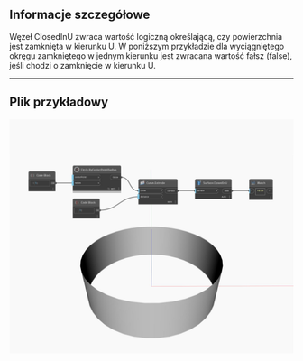 ## Informacje szczegółowe
Węzeł ClosedInU zwraca wartość logiczną określającą, czy powierzchnia jest zamknięta w kierunku U. W poniższym przykładzie dla wyciągniętego okręgu zamkniętego w jednym kierunku jest zwracana wartość fałsz (false), jeśli chodzi o zamknięcie w kierunku U.
___
## Plik przykładowy

![ClosedInU](./Autodesk.DesignScript.Geometry.Surface.ClosedInU_img.jpg)

